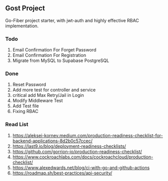 ## Gost Project

Go-Fiber project starter, with jwt-auth and highly effective RBAC implementation.

### Todo

1. Email Confirmation For Forget Password
2. Email Confirmation For Registration
3. Migrate from MySQL to Supabase PostgreSQL

### Done

1. Reset Password
2. Add more test for controller and service
3. critical add Max Retry/Jail in Login
4. Modify Middleware Test
5. Add Test file
6. Fixing RBAC

### Read List

1. https://aleksei-kornev.medium.com/production-readiness-checklist-for-backend-applications-8d2b0c57ccec/
2. https://last9.io/blog/deployment-readiness-checklists/
3. https://github.com/gorrion-io/production-readiness-checklist/
4. https://www.cockroachlabs.com/docs/cockroachcloud/production-checklist/
5. https://www.alexedwards.net/blog/ci-with-go-and-github-actions
6. https://roadmap.sh/best-practices/api-security/
